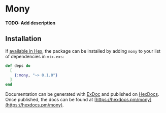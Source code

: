 # Mony

**TODO: Add description**

## Installation

If [available in Hex](https://hex.pm/docs/publish), the package can be installed
by adding `mony` to your list of dependencies in `mix.exs`:

```elixir
def deps do
  [
    {:mony, "~> 0.1.0"}
  ]
end
```

Documentation can be generated with [ExDoc](https://github.com/elixir-lang/ex_doc)
and published on [HexDocs](https://hexdocs.pm). Once published, the docs can
be found at [https://hexdocs.pm/mony](https://hexdocs.pm/mony).

